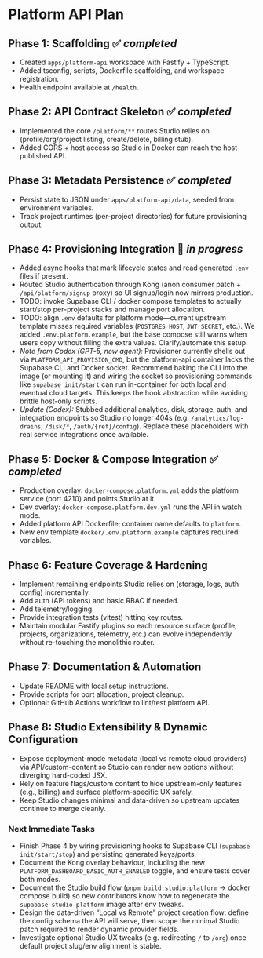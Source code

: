 # Platform API Plan

## Phase 1: Scaffolding ✅ *completed*
- Created `apps/platform-api` workspace with Fastify + TypeScript.
- Added tsconfig, scripts, Dockerfile scaffolding, and workspace registration.
- Health endpoint available at `/health`.

## Phase 2: API Contract Skeleton ✅ *completed*
- Implemented the core `/platform/**` routes Studio relies on (profile/org/project listing, create/delete, billing stub).
- Added CORS + host access so Studio in Docker can reach the host-published API.

## Phase 3: Metadata Persistence ✅ *completed*
- Persist state to JSON under `apps/platform-api/data`, seeded from environment variables.
- Track project runtimes (per-project directories) for future provisioning output.

## Phase 4: Provisioning Integration 🔄 *in progress*
- Added async hooks that mark lifecycle states and read generated `.env` files if present.
- Routed Studio authentication through Kong (anon consumer patch + `/api/platform/signup` proxy) so UI signup/login now mirrors production.
- TODO: invoke Supabase CLI / docker compose templates to actually start/stop per-project stacks and manage port allocation.
- TODO: align `.env` defaults for platform mode—current upstream template misses required variables (`POSTGRES_HOST`, `JWT_SECRET`, etc.). We added `.env.platform.example`, but the base compose still warns when users copy without filling the extra values. Clarify/automate this setup.
- *Note from Codex (GPT-5, new agent):* Provisioner currently shells out via `PLATFORM_API_PROVISION_CMD`, but the platform-api container lacks the Supabase CLI and Docker socket. Recommend baking the CLI into the image (or mounting it) and wiring the socket so provisioning commands like `supabase init/start` can run in-container for both local and eventual cloud targets. This keeps the hook abstraction while avoiding brittle host-only scripts.
- *Update (Codex):* Stubbed additional analytics, disk, storage, auth, and integration endpoints so Studio no longer 404s (e.g. `/analytics/log-drains`, `/disk/*`, `/auth/{ref}/config`). Replace these placeholders with real service integrations once available.

## Phase 5: Docker & Compose Integration ✅ *completed*
- Production overlay: `docker-compose.platform.yml` adds the platform service (port 4210) and points Studio at it.
- Dev overlay: `docker-compose.platform.dev.yml` runs the API in watch mode.
- Added platform API Dockerfile; container name defaults to `platform`.
- New env template `docker/.env.platform.example` captures required variables.

## Phase 6: Feature Coverage & Hardening
- Implement remaining endpoints Studio relies on (storage, logs, auth config) incrementally.
- Add auth (API tokens) and basic RBAC if needed.
- Add telemetry/logging.
- Provide integration tests (vitest) hitting key routes.
- Maintain modular Fastify plugins so each resource surface (profile, projects, organizations, telemetry, etc.) can evolve independently without re-touching the monolithic router.

## Phase 7: Documentation & Automation
- Update README with local setup instructions.
- Provide scripts for port allocation, project cleanup.
- Optional: GitHub Actions workflow to lint/test platform API.

## Phase 8: Studio Extensibility & Dynamic Configuration
- Expose deployment-mode metadata (local vs remote cloud providers) via API/custom-content so Studio can render new options without diverging hard-coded JSX.
- Rely on feature flags/custom content to hide upstream-only features (e.g., billing) and surface platform-specific UX safely.
- Keep Studio changes minimal and data-driven so upstream updates continue to merge cleanly.

### Next Immediate Tasks
- Finish Phase 4 by wiring provisioning hooks to Supabase CLI (`supabase init/start/stop`) and persisting generated keys/ports.
- Document the Kong overlay behaviour, including the new `PLATFORM_DASHBOARD_BASIC_AUTH_ENABLED` toggle, and ensure tests cover both modes.
- Document the Studio build flow (`pnpm build:studio:platform` → docker compose build) so new contributors know how to regenerate the `supabase-studio-platform` image after env tweaks.
- Design the data-driven “Local vs Remote” project creation flow: define the config schema the API will serve, then scope the minimal Studio patch required to render dynamic provider fields.
- Investigate optional Studio UX tweaks (e.g. redirecting `/` to `/org`) once default project slug/env alignment is stable.
